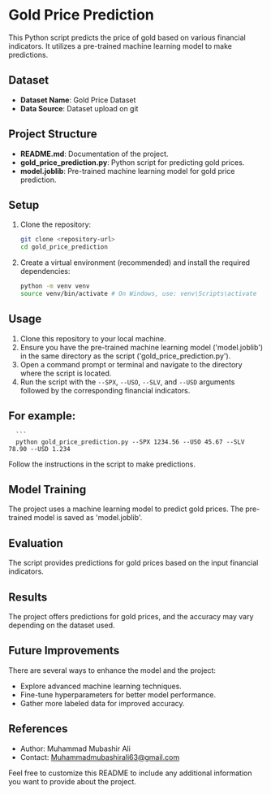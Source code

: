 # Gold Price Prediction

This Python script predicts the price of gold based on various financial indicators. It utilizes a pre-trained machine learning model to make predictions.

## Dataset

- **Dataset Name**: Gold Price Dataset
- **Data Source**: Dataset upload on git

## Project Structure

- **README.md**: Documentation of the project.
- **gold_price_prediction.py**: Python script for predicting gold prices.
- **model.joblib**: Pre-trained machine learning model for gold price prediction.

## Setup
1. Clone the repository:
   ```bash
   git clone <repository-url>
   cd gold_price_prediction

2. Create a virtual environment (recommended) and install the required dependencies:
   ```bash
   python -m venv venv
   source venv/bin/activate # On Windows, use: venv\Scripts\activate

## Usage

1. Clone this repository to your local machine.
2. Ensure you have the pre-trained machine learning model ('model.joblib') in the same directory as the script ('gold_price_prediction.py').
3. Open a command prompt or terminal and navigate to the directory where the script is located.
4. Run the script with the `--SPX`, `--USO`, `--SLV`, and `--USD` arguments followed by the corresponding financial indicators.

## For example:
      ```
      python gold_price_prediction.py --SPX 1234.56 --USO 45.67 --SLV 78.90 --USD 1.234


Follow the instructions in the script to make predictions.

## Model Training

The project uses a machine learning model to predict gold prices. The pre-trained model is saved as 'model.joblib'.

## Evaluation

The script provides predictions for gold prices based on the input financial indicators.

## Results

The project offers predictions for gold prices, and the accuracy may vary depending on the dataset used.

## Future Improvements

There are several ways to enhance the model and the project:

- Explore advanced machine learning techniques.
- Fine-tune hyperparameters for better model performance.
- Gather more labeled data for improved accuracy.

## References

- Author: Muhammad Mubashir Ali
- Contact: Muhammadmubashirali63@gmail.com

Feel free to customize this README to include any additional information you want to provide about the project.


